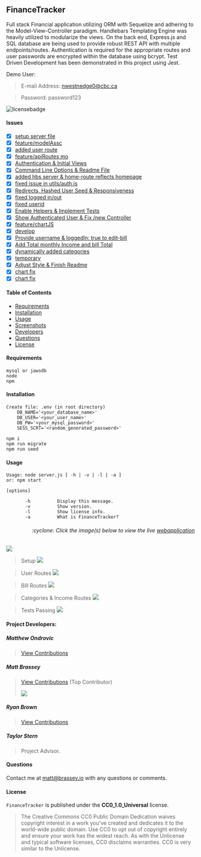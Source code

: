 ## FinanceTracker

Full stack Financial application utilizing ORM with Sequelize and adhering to the Model-View-Controller paradigm. Handlebars Templating Engine was heavily utilized to modularize the views. On the back end, Express.js and SQL database are being used to provide robust REST API with multiple endpoints/routes. Authentication is required for the appropriate routes and user passwords are encrypted within the database using bcrypt. Test Driven Development has been demonstrated in this project using Jest.

Demo User:

> E-mail Address: nwestnedge0@cbc.ca

> Password: password123

![licensebadge](https://img.shields.io/badge/license-CC0_1.0_Universal-blue)

#### Issues

- [x] [setup server file](https://github.com/mbrassey/FinanceTracker/issues/1)
- [x] [feature/modelAssc](https://github.com/mbrassey/FinanceTracker/issues/2)
- [x] [added user route](https://github.com/mbrassey/FinanceTracker/issues/3)
- [x] [feature/apiRoutes mo](https://github.com/mbrassey/FinanceTracker/issues/4)
- [x] [Authentication & Initial Views](https://github.com/mbrassey/FinanceTracker/issues/5)
- [x] [Command Line Options & Readme File](https://github.com/mbrassey/FinanceTracker/issues/6)
- [x] [added hbs server & home-route reflects homepage](https://github.com/mbrassey/FinanceTracker/issues/7)
- [x] [fixed issue in utils/auth.js](https://github.com/mbrassey/FinanceTracker/issues/8)
- [x] [Redirects, Hashed User Seed & Responsiveness](https://github.com/mbrassey/FinanceTracker/issues/9)
- [x] [fixed logged in/out](https://github.com/mbrassey/FinanceTracker/issues/10)
- [x] [fixed userid](https://github.com/mbrassey/FinanceTracker/issues/11)
- [x] [Enable Helpers & Implement Tests](https://github.com/mbrassey/FinanceTracker/issues/12)
- [x] [Show Authenticated User & Fix /new Controller](https://github.com/mbrassey/FinanceTracker/issues/13)
- [x] [feature/chartJS](https://github.com/mbrassey/FinanceTracker/issues/14)
- [x] [develop](https://github.com/mbrassey/FinanceTracker/issues/15)
- [x] [Provide username & loggedIn: true to edit-bill](https://github.com/mbrassey/FinanceTracker/issues/16)
- [x] [Add Total monthly Income and bill Total](https://github.com/mbrassey/FinanceTracker/issues/17)
- [x] [dynamically added categories](https://github.com/mbrassey/FinanceTracker/issues/18)
- [x] [temporary](https://github.com/mbrassey/FinanceTracker/issues/19)
- [x] [Adjust Style & Finish Readme](https://github.com/mbrassey/FinanceTracker/issues/20)
- [x] [chart fix](https://github.com/mbrassey/FinanceTracker/issues/21)
- [x] [chart fix](https://github.com/mbrassey/FinanceTracker/issues/21)

#### Table of Contents

- [Requirements](#Requirements)
- [Installation](#Installation)
- [Usage](#Usage)
- [Screenshots](#Screenshots)
- [Developers](#Developers)
- [Questions](#Questions)
- [License](#License)

#### Requirements

    mysql or jawsdb
    node
    npm

#### Installation

    Create file: .env (in root directory)
        DB_NAME='<your_database_name>'
        DB_USER='<your_user_name>'
        DB_PW='<your_mysql_password>'
        SESS_SCRT='<random_generated_password>'

    npm i
    npm run migrate
    npm run seed

#### Usage

    Usage: node server.js [ -h | -v | -l | -a ]
    or: npm start

    [options]

           -h          Display this message.
           -v          Show version.
           -l          Show license info.
           -a          What is FinanceTracker?

<h6><p align="right">:cyclone: Click the image(s) below to view the live <a id="Screenshots" href="https://FinanceTracker-mbrassey.herokuapp.com/">webapplication</a></p></h6>

[<img src="img/Preview.png" align="center">](https://FinanceTracker-mbrassey.herokuapp.com/)

> Setup
> [<img src="img/Setup.gif">](https://FinanceTracker-mbrassey.herokuapp.com/)

> User Routes
> [<img src="img/Controller1.gif">](https://FinanceTracker-mbrassey.herokuapp.com/api/users)

> Bill Routes
> [<img src="img/Controller2.gif">](https://FinanceTracker-mbrassey.herokuapp.com/api/bills)

> Categories & Income Routes
> [<img src="img/Controller3.gif">](https://FinanceTracker-mbrassey.herokuapp.com/api/categories)

> Tests Passing
> [<img src="img/Tests.png">](https://FinanceTracker-mbrassey.herokuapp.com/)

<p id="Developers"></p>

#### Project Developers:

##### Matthew Ondrovic

> [View Contributions](https://github.com/mbrassey/FinanceTracker/commits?author=mbrassey)

##### Matt Brassey

> [View Contributions](https://github.com/mbrassey/FinanceTracker/commits?author=MBrassey) (Top Contributor)
> [<p align="left"><img src="img/Contributor.png">](https://github.com/mondrovic/finance-tracker/graphs/contributors)

##### Ryan Brown

> [View Contributions](https://github.com/mbrassey/FinanceTracker/commits?author=ryanabrown14)

##### Taylor Stern

> Project Advisor.

#### Questions

Contact me at [matt@brassey.io](mailto:matt@brassey.io) with any questions or comments.

#### License

`FinanceTracker` is published under the **CC0_1.0_Universal** license.

> The Creative Commons CC0 Public Domain Dedication waives copyright interest in a work you've created and dedicates it to the world-wide public domain. Use CC0 to opt out of copyright entirely and ensure your work has the widest reach. As with the Unlicense and typical software licenses, CC0 disclaims warranties. CC0 is very similar to the Unlicense.
